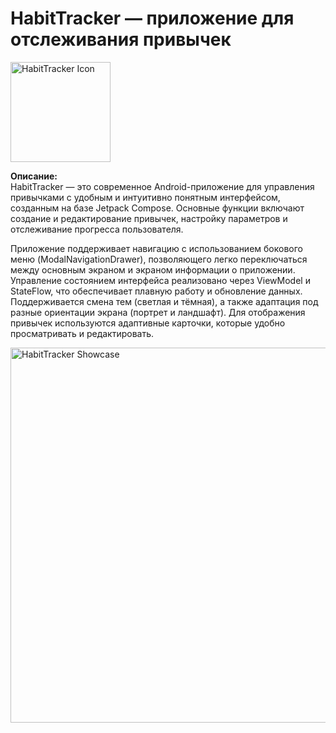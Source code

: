 # HabitTracker — приложение для отслеживания привычек

<img src="https://github.com/user-attachments/assets/c0d47ede-5f78-4193-bd79-315b907c002e" alt="HabitTracker Icon" width="160" height="160" />

**Описание:**  
HabitTracker — это современное Android-приложение для управления привычками с удобным и интуитивно понятным интерфейсом, созданным на базе Jetpack Compose. Основные функции включают создание и редактирование привычек, настройку параметров и отслеживание прогресса пользователя.

Приложение поддерживает навигацию с использованием бокового меню (ModalNavigationDrawer), позволяющего легко переключаться между основным экраном и экраном информации о приложении. Управление состоянием интерфейса реализовано через ViewModel и StateFlow, что обеспечивает плавную работу и обновление данных. Поддерживается смена тем (светлая и тёмная), а также адаптация под разные ориентации экрана (портрет и ландшафт). Для отображения привычек используются адаптивные карточки, которые удобно просматривать и редактировать.

<img src="https://github.com/user-attachments/assets/4de587d9-7e58-4936-b7b0-0fe5e464f589" alt="HabitTracker Showcase" width="600" />

